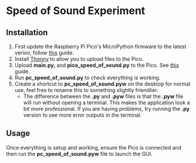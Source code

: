 # Speed of Sound Experiment

## Installation
1. First update the Raspberry Pi Pico's MicroPython firmware to the latest verion, follow [this](https://www.raspberrypi.com/documentation/microcontrollers/micropython.html) guide.
2. Install [Thonny](https://thonny.org/) to allow you to upload files to the Pico.
3. Upload **main.py,** and **pico_speed_of_sound.py** to the Pico. See [this](https://www.freva.com/transfer-files-between-computer-and-raspberry-pi-pico/) guide.
4. Run **pc_speed_of_sound.py** to check everything is working.
5. Create a shortcut to **pc_speed_of_sound.pyw** on the desktop for normal use, feel free to rename this to something slightly friendlier.
    - The difference between the **.py** and **.pyw** files is that the **.pyw** file will run without opening a terminal. This makes the application look a bit more professional. If you are having problems, try running the **.py** version to see more error outputs in the terminal. 

## Usage
Once everything is setup and working, ensure the Pico is connected and then run the **pc_speed_of_sound.pyw** file to launch the GUI.